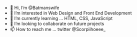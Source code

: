 - 👋 Hi, I’m @Batmanswife
- 👀 I’m interested in Web Design and Front End Development 
- 🌱 I’m currently learning ... HTML, CSS, JavaScript
- 💞️ I’m looking to collaborate on future projects
- 📫 How to reach me ... twitter @Scorpiihoeee_

<!---
Batmanswife/Batmanswife is a ✨ special ✨ repository because its `README.md` (this file) appears on your GitHub profile.
You can click the Preview link to take a look at your changes.
--->
